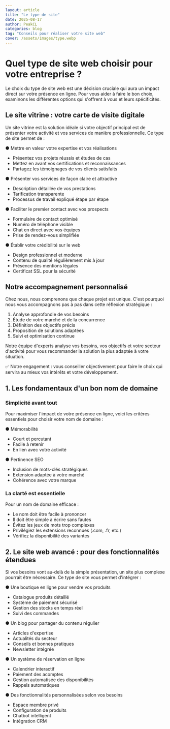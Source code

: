 ```yaml
---
layout: article
title: "Le type de site"
date: 2025-08-17
author: PeakCL
categories: blog
tag: "Conseils pour réaliser votre site web"
cover: /assets/images/type.webp
---
```


# Quel type de site web choisir pour votre entreprise ?

Le choix du type de site web est une décision cruciale qui aura un impact direct sur votre présence en ligne. Pour vous aider à faire le bon choix, examinons les différentes options qui s'offrent à vous et leurs spécificités.

## Le site vitrine : votre carte de visite digitale

Un site vitrine est la solution idéale si votre objectif principal est de présenter votre activité et vos services de manière professionnelle. Ce type de site permet de :

● Mettre en valeur votre expertise et vos réalisations
- Présentez vos projets réussis et études de cas
- Mettez en avant vos certifications et reconnaissances
- Partagez les témoignages de vos clients satisfaits

● Présenter vos services de façon claire et attractive
- Description détaillée de vos prestations
- Tarification transparente
- Processus de travail expliqué étape par étape

● Faciliter le premier contact avec vos prospects
- Formulaire de contact optimisé
- Numéro de téléphone visible
- Chat en direct avec vos équipes
- Prise de rendez-vous simplifiée

● Établir votre crédibilité sur le web
- Design professionnel et moderne
- Contenu de qualité régulièrement mis à jour
- Présence des mentions légales
- Certificat SSL pour la sécurité

## Notre accompagnement personnalisé

Chez nous, nous comprenons que chaque projet est unique. C'est pourquoi nous vous accompagnons pas à pas dans cette réflexion stratégique :

1. Analyse approfondie de vos besoins
2. Étude de votre marché et de la concurrence
3. Définition des objectifs précis
4. Proposition de solutions adaptées
5. Suivi et optimisation continue

Notre équipe d'experts analyse vos besoins, vos objectifs et votre secteur d'activité pour vous recommander la solution la plus adaptée à votre situation.

✅ Notre engagement : vous conseiller objectivement pour faire le choix qui servira au mieux vos intérêts et votre développement.

## 1. Les fondamentaux d'un bon nom de domaine

### Simplicité avant tout

Pour maximiser l'impact de votre présence en ligne, voici les critères essentiels pour choisir votre nom de domaine :

● Mémorabilité
- Court et percutant
- Facile à retenir
- En lien avec votre activité

● Pertinence SEO
- Inclusion de mots-clés stratégiques
- Extension adaptée à votre marché
- Cohérence avec votre marque

### La clarté est essentielle 

Pour un nom de domaine efficace :
- Le nom doit être facile à prononcer
- Il doit être simple à écrire sans fautes
- Évitez les jeux de mots trop complexes
- Privilégiez les extensions reconnues (.com, .fr, etc.)
- Vérifiez la disponibilité des variantes

## 2. Le site web avancé : pour des fonctionnalités étendues

Si vos besoins vont au-delà de la simple présentation, un site plus complexe pourrait être nécessaire. Ce type de site vous permet d'intégrer :

● Une boutique en ligne pour vendre vos produits
- Catalogue produits détaillé
- Système de paiement sécurisé
- Gestion des stocks en temps réel
- Suivi des commandes

● Un blog pour partager du contenu régulier
- Articles d'expertise
- Actualités du secteur
- Conseils et bonnes pratiques
- Newsletter intégrée

● Un système de réservation en ligne
- Calendrier interactif
- Paiement des acomptes
- Gestion automatisée des disponibilités
- Rappels automatiques

● Des fonctionnalités personnalisées selon vos besoins
- Espace membre privé
- Configuration de produits
- Chatbot intelligent
- Intégration CRM

